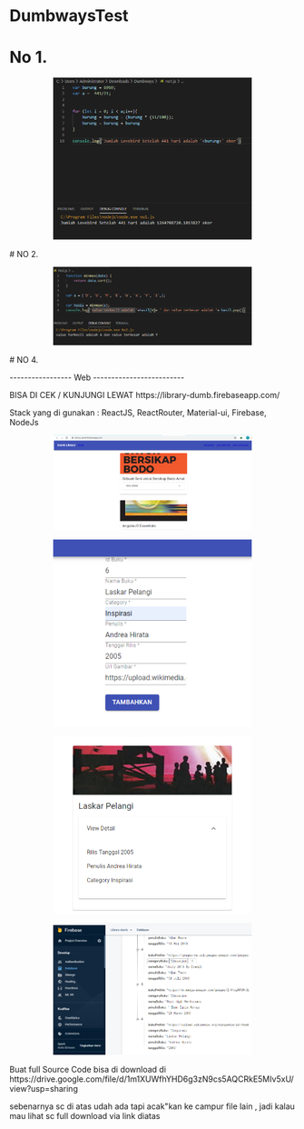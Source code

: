# DumbwaysTest

# No 1.
<p align="center">
  <img src="https://github.com/barared28/DumbwaysTest/blob/master/No1.png?raw=true" width="350" title="hover text">
</p>
# NO 2.
<p align="center">
  <img src="https://github.com/barared28/DumbwaysTest/blob/master/No2.png" width="350" title="hover text">
</p>
# NO 4.

----------------- Web -------------------------
<p>BISA DI CEK / KUNJUNGI LEWAT
https://library-dumb.firebaseapp.com/</p>
<p>Stack yang di gunakan : ReactJS, ReactRouter, Material-ui, Firebase, NodeJs
<p align="center">
  <img src="https://github.com/barared28/DumbwaysTest/blob/master/No4-Web1.png" width="350" title="hover text">
</p>
<p align="center">
  <img src="https://github.com/barared28/DumbwaysTest/blob/master/No4-Web2.png" width="350" title="hover text">
</p>
<p align="center">
  <img src="https://github.com/barared28/DumbwaysTest/blob/master/No4-Web3.png" width="350" title="hover text">
</p>
<p align="center">
  <img src="https://github.com/barared28/DumbwaysTest/blob/master/No4-Web4.png" width="350" title="hover text">
</p>
<p>Buat full Source Code bisa di download di https://drive.google.com/file/d/1m1XUWfhYHD6g3zN9cs5AQCRkE5MIv5xU/view?usp=sharing</p>
<p>sebenarnya sc di atas udah ada tapi acak"kan ke campur file lain , jadi kalau mau lihat sc full download via link diatas</p>
